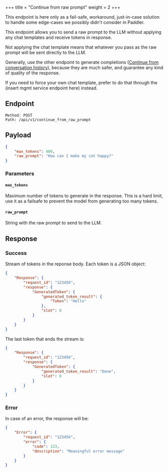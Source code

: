 +++
title = "Continue from raw prompt"
weight = 2
+++

<div class="formatted-text__note">
    This endpoint is here only as a fail-safe, workaround, just-in-case solution to handle some edge-cases we possibly didn't consider in Paddler.
</div>

This endpoint allows you to send a raw prompt to the LLM without applying any chat templates and receive tokens in response.

Not applying the chat template means that whatever you pass as the raw prompt will be sent directly to the LLM.

Generally, use the other endpoint to generate completions ([Continue from conversation history](@/api/inference-service/continue-from-conversation-history.md)), because they are much safer, and guarantee any kind of quality of the response. 

If you need to force your own chat template, prefer to do that through the (insert mgmt service endpoint here) instead.

## Endpoint

```
Method: POST
Path: /api/v1/continue_from_raw_prompt
```

## Payload

```JSON
{
    "max_tokens": 400,
    "raw_prompt": "How can I make my cat happy?"
}
```

### Parameters

#### `max_tokens`

Maximum number of tokens to generate in the response. This is a hard limit, use it as a failsafe to prevent the model from generating too many tokens.

#### `raw_prompt`

String with the raw prompt to send to the LLM.

## Response

### Success

Stream of tokens in the reponse body. Each token is a JSON object:

```JSON
{
    "Response": {
        "request_id": "123456",
        "response": {
            "GeneratedToken": {
                "generated_token_result": {
                    "Token": "Hello"
                },
                "slot": 0
            }
        }
    }
}
```

The last token that ends the stream is:

```JSON
{
    "Response": {
        "request_id": "123456",
        "response": {
            "GeneratedToken": {
                "generated_token_result": "Done",
                "slot": 0
            }
        }
    }
}
```

### Error

In case of an error, the response will be:

```JSON
{
    "Error": {
        "request_id": "123456",
        "error": {
            "code": 123,
            "description": "Meaningful error message"
        }
    }
}
```

